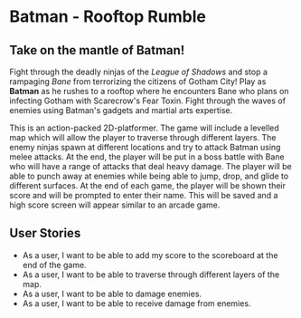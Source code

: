 # Batman - Rooftop Rumble


## Take on the mantle of Batman!

Fight through the deadly ninjas of the *League of Shadows* and stop a rampaging *Bane* from terrorizing the citizens
of Gotham City! Play as **Batman** as he rushes to a rooftop where he encounters Bane who plans on infecting Gotham with
Scarecrow's Fear Toxin. Fight through the waves of enemies using Batman's gadgets and martial arts expertise.

This is an action-packed 2D-platformer.
The game will include a levelled map which will allow the player to traverse through different layers.
The enemy ninjas spawn at different locations and try to attack Batman using melee attacks.
At the end, the player will be put in a boss battle with Bane who will have a range of attacks that deal heavy damage.
The player will be able to punch away at enemies while being able to jump, drop, and glide to 
different surfaces.
At the end of each game, the player will be shown their score and will be prompted to enter their name.
This will be saved and a high score screen will appear similar to an arcade game.


## User Stories
- As a user, I want to be able to add my score to the scoreboard at the end of the game.
- As a user, I want to be able to traverse through different layers of the map.
- As a user, I want to be able to damage enemies.
- As a user, I want to be able to receive damage from enemies.
